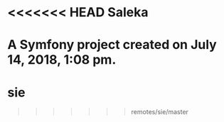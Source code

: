 <<<<<<< HEAD
Saleka
======

A Symfony project created on July 14, 2018, 1:08 pm.
=======
# sie
>>>>>>> remotes/sie/master
